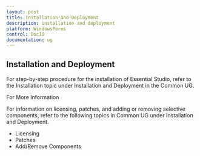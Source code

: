 ```yaml
---
layout: post
title: Installation-and-Deployment
description: installation and deployment
platform: WindowsForms
control: DocIO
documentation: ug
---
```


## Installation and Deployment

For step-by-step procedure for the installation of Essential Studio, refer to the Installation topic under Installation and Deployment in the Common UG.



For More Information

For information on licensing, patches, and adding or removing selective components, refer to the following topics in Common UG under Installation and Deployment.



* Licensing
* Patches
* Add/Remove Components
